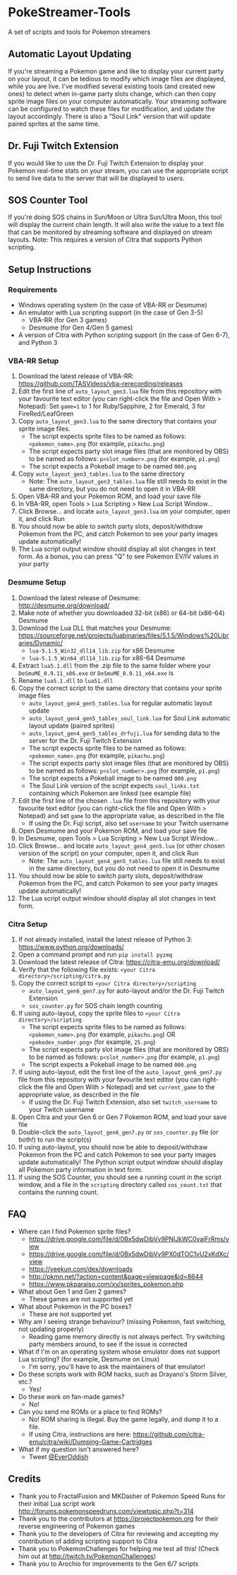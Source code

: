 # PokeStreamer-Tools
A set of scripts and tools for Pokemon streamers

## Automatic Layout Updating

If you're streaming a Pokemon game and like to display your current party on your layout, it can be tedious to modify which image files are displayed, while you are live. I've modified several existing tools (and created new ones) to detect when in-game party slots change, which can then copy sprite image files on your computer automatically. Your streaming software can be configured to watch these files for modification, and update the layout accordingly. There is also a "Soul Link" version that will update paired sprites at the same time.

## Dr. Fuji Twitch Extension

If you would like to use the Dr. Fuji Twitch Extension to display your Pokemon real-time stats on your stream, you can use the appropriate script to send live data to the server that will be displayed to users.

## SOS Counter Tool

If you're doing SOS chains in Sun/Moon or Ultra Sun/Ultra Moon, this tool will display the current chain length. It will also write the value to a text file that can be monitored by streaming software and displayed on stream layouts. Note: This requires a version of Citra that supports Python scripting.

## Setup Instructions

### Requirements

 * Windows operating system (in the case of VBA-RR or Desmume)
 * An emulator with Lua scripting support (in the case of Gen 3-5)
     * VBA-RR (for Gen 3 games)
     * Desmume (for Gen 4/Gen 5 games)
 * A version of Citra with Python scripting support (in the case of Gen 6-7), and Python 3

### VBA-RR Setup

 1. Download the latest release of VBA-RR: https://github.com/TASVideos/vba-rerecording/releases
 2. Edit the first line of `auto_layout_gen3.lua` file from this repository with your favourite text editor (you can right-click the file and Open With > Notepad): Set `game=1` to 1 for Ruby/Sapphire, 2 for Emerald, 3 for FireRed/LeafGreen
 3. Copy `auto_layout_gen3.lua` to the same directory that contains your sprite image files.
      * The script expects sprite files to be named as follows: `<pokemon_name>.png` (for example, `pikachu.png`)
      * The script expects party slot image files (that are monitored by OBS) to be named as follows: `p<slot_number>.png` (for example, `p1.png`)
      * The script expects a Pokeball image to be named `000.png`
 4. Copy `auto_layout_gen3_tables.lua` to the same directory
      * Note: The `auto_layout_gen3_tables.lua` file still needs to exist in the same directory, but you do not need to open it in VBA-RR
 5. Open VBA-RR and your Pokemon ROM, and load your save file
 6. In VBA-RR, open Tools > Lua Scripting > New Lua Script Window...
 7. Click Browse... and locate `auto_layout_gen3.lua` on your computer, open it, and click Run
 8. You should now be able to switch party slots, deposit/withdraw Pokemon from the PC, and catch Pokemon to see your party images update automatically!
 9. The Lua script output window should display all slot changes in text form. As a bonus, you can press "Q" to see Pokemon EV/IV values in your party

### Desmume Setup

 1. Download the latest release of Desmume: http://desmume.org/download/
 2. Make note of whether you downloaded 32-bit (x86) or 64-bit (x86-64) Desmume
 3. Download the Lua DLL that matches your Desmume: https://sourceforge.net/projects/luabinaries/files/5.1.5/Windows%20Libraries/Dynamic/
      * `lua-5.1.5_Win32_dll14_lib.zip` for x86 Desmume
      * `lua-5.1.5_Win64_dll14_lib.zip` for x86-64 Desmume
 4. Extract `lua5.1.dll` from the .zip file to the same folder where your `DeSmuME_0.9.11_x86.exe` or `DeSmuME_0.9.11_x64.exe` is
 5. Rename `lua5.1.dll` to `lua51.dll`
 6. Copy the correct script to the same directory that contains your sprite image files
      * `auto_layout_gen4_gen5_tables.lua` for regular automatic layout update
      * `auto_layout_gen4_gen5_tables_soul_link.lua` for Soul Link automatic layout update (paired sprites)
      * `auto_layout_gen4_gen5_tables_drfuji.lua` for sending data to the server for the Dr. Fuji Twitch Extension
      * The script expects sprite files to be named as follows: `<pokemon_name>.png` (for example, `pikachu.png`)
      * The script expects party slot image files (that are monitored by OBS) to be named as follows: `p<slot_number>.png` (for example, `p1.png`)
      * The script expects a Pokeball image to be named `000.png`
      * The Soul Link version of the script expects `soul_links.txt` containing which Pokemon are linked (see example file)
 7. Edit the first line of the chosen `.lua` file from this repository with your favourite text editor (you can right-click the file and Open With > Notepad) and set `game` to the appropriate value, as described in the file
      * If using the Dr. Fuji script, also set `username` to your Twitch username
 8. Open Desmume and your Pokemon ROM, and load your save file
 9. In Desmume, open Tools > Lua Scripting > New Lua Script Window...
 10. Click Browse... and locate `auto_layout_gen4_gen5.lua` (or other chosen version of the script) on your computer, open it, and click Run
      * Note: The `auto_layout_gen4_gen5_tables.lua` file still needs to exist in the same directory, but you do not need to open it in Desmume
 11. You should now be able to switch party slots, deposit/withdraw Pokemon from the PC, and catch Pokemon to see your party images update automatically!
 12. The Lua script output window should display all slot changes in text form.

### Citra Setup

 1. If not already installed, install the latest release of Python 3: https://www.python.org/downloads/
 2. Open a command prompt and run `pip install pyzmq`
 3. Download the latest release of Citra: https://citra-emu.org/download/
 4. Verify that the following file exists: `<your Citra directory>/scripting/citra.py`
 5. Copy the correct script to `<your Citra directory>/scripting`
      * `auto_layout_gen6_gen7.py` for auto-layout and/or the Dr. Fuji Twitch Extension
      * `sos_counter.py` for SOS chain length counting
 6. If using auto-layout, copy the sprite files to `<your Citra directory>/scripting`
      * The script expects sprite files to be named as follows: `<pokemon_name>.png` (for example, `pikachu.png`) OR `<pokedex_number.png>` (for example, `25.png`)
      * The script expects party slot image files (that are monitored by OBS) to be named as follows: `p<slot_number>.png` (for example, `p1.png`)
      * The script expects a Pokeball image to be named `000.png`
 7. If using auto-layout, edit the first line of the `auto_layout_gen6_gen7.py` file from this repository with your favourite text editor (you can right-click the file and Open With > Notepad) and set `current_game` to the appropriate value, as described in the file
      * If using the Dr. Fuji Twitch Extension, also set `twitch_username` to your Twitch username
 8. Open Citra and your Gen 6 or Gen 7 Pokemon ROM, and load your save file
 9. Double-click the `auto_layout_gen6_gen7.py` or `sos_counter.py` file (or both!) to run the script(s)
 10. If using auto-layout, you should now be able to deposit/withdraw Pokemon from the PC and catch Pokemon to see your party images update automatically! The Python script output window should display all Pokemon party information in text form.
 11. If using the SOS Counter, you should see a running count in the script window, and a file in the `scripting` directory called `sos_count.txt` that contains the running count.

## FAQ

 * Where can I find Pokemon sprite files?
     * https://drive.google.com/file/d/0Bx5dwDibVv9PNlJkWC0yajFrRms/view
     * https://drive.google.com/file/d/0Bx5dwDibVv9PX0dTOC1vU2xKdXc/view
     * https://veekun.com/dex/downloads
     * http://pkmn.net/?action=content&page=viewpage&id=8644
     * https://www.pkparaiso.com/xy/sprites_pokemon.php
 * What about Gen 1 and Gen 2 games?
     * These games are not supported yet
 * What about Pokemon in the PC boxes?
     * These are not supported yet
 * Why am I seeing strange behaviour? (missing Pokemon, fast switching, not updating properly)
     * Reading game memory directly is not always perfect. Try switching party members around, to see if the issue is corrected
 * What if I'm on an operating system whose emulator does not support Lua scripting? (for example, Desmume on Linux)
     * I'm sorry, you'll have to ask the maintainers of that emulator!
 * Do these scripts work with ROM hacks, such as Drayano's Storm Silver, etc.?
     * Yes!
 * Do these work on fan-made games?
     * No!
 * Can you send me ROMs or a place to find ROMs?
     * No! ROM sharing is illegal. Buy the game legally, and dump it to a file.
     * If using Citra, instructions are here: https://github.com/citra-emu/citra/wiki/Dumping-Game-Cartridges
 * What if my question isn't answered here?
     * Tweet [@EverOddish](https://twitter.com/everoddish)

## Credits

 * Thank you to FractalFusion and MKDasher of Pokemon Speed Runs for their initial Lua script work http://forums.pokemonspeedruns.com/viewtopic.php?t=314
 * Thank you to the contributors at https://projectpokemon.org for their reverse engineering of Pokemon games
 * Thank you to the developers of Citra for reviewing and accepting my contribution of adding scripting support to Citra
 * Thank you to PokemonChallenges for helping me test all this! (Check him out at http://twitch.tv/PokemonChallenges)
 * Thank you to Arochio for improvements to the Gen 6/7 scripts
